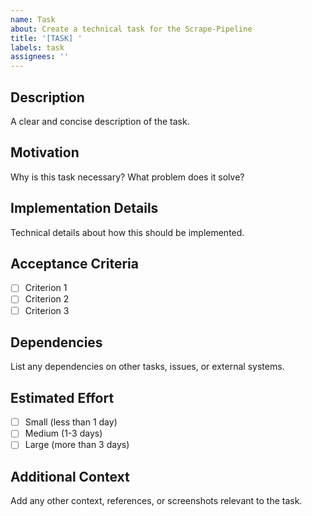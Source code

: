 ```yaml
---
name: Task
about: Create a technical task for the Scrape-Pipeline
title: '[TASK] '
labels: task
assignees: ''
---
```


## Description
A clear and concise description of the task.

## Motivation
Why is this task necessary? What problem does it solve?

## Implementation Details
Technical details about how this should be implemented.

## Acceptance Criteria
- [ ] Criterion 1
- [ ] Criterion 2
- [ ] Criterion 3

## Dependencies
List any dependencies on other tasks, issues, or external systems.

## Estimated Effort
- [ ] Small (less than 1 day)
- [ ] Medium (1-3 days)
- [ ] Large (more than 3 days)

## Additional Context
Add any other context, references, or screenshots relevant to the task.